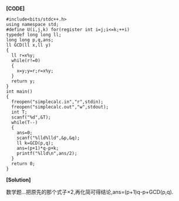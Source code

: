 **[CODE]**

    #include<bits/stdc++.h>
    using namespace std;
    #define U(i,j,k) for(register int i=j;i<=k;++i)
    typedef long long ll;
    long long p,q,ans;
    ll GCD(ll x,ll y)
    {
      ll r=x%y;
      while(r!=0)
      {
        x=y;y=r;r=x%y;
      }
      return y;
    }
    int main()
    {
      freopen("simplecalc.in","r",stdin);
      freopen("simplecalc.out","w",stdout);
      int T;
      scanf("%d",&T);
      while(T--)
      {
        ans=0;
        scanf("%lld%lld",&p,&q);
        ll k=GCD(p,q);
        ans=(p+1)*q-p+k;
        printf("%lld\n",ans/2);
      }
      return 0;
    }
    
**[Solution]**

数学题...把原先的那个式子×2,再化简可得结论,ans=(p+1)q-p+GCD(p,q).

